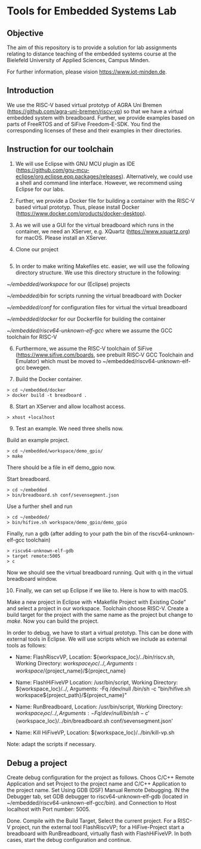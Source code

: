 # Tools for Embedded Systems Lab

## Objective
The aim of this repository is to provide a solution for lab assignments relating to distance teaching of the embedded systems course at the Bielefeld University of Applied Sciences, Campus Minden.

For further information, please vision https://www.iot-minden.de. 

## Introduction 

We use the RISC-V based virtual prototyp of AGRA Uni Bremen (https://github.com/agra-uni-bremen/riscv-vp) so that we have a virtual embedded system with breadboard. Further, we provide examples based on parts of FreeRTOS and of SiFive Freedom-E-SDK. You find the corresponding licenses of these and their examples in their directories. 

## Instruction for our toolchain

1. We will use Eclipse with GNU MCU plugin as IDE (https://github.com/gnu-mcu-eclipse/org.eclipse.epp.packages/releases). Alternatively, we could use a shell and command line interface. However, we recommend using Eclipse for our labs. 

2. Further, we provide a Docker file for building a container with the RISC-V based virtual prototyp. Thus, please install Docker (https://www.docker.com/products/docker-desktop).

3. As we will use a GUI for the virtual breadboard which runs in the container, we need an XServer, e.g. XQuartz (https://www.xquartz.org) for macOS. Please install an XServer. 

4. Clone our project
```> git clone https://github.com/U2654/embedded.git"
```

5. In order to make writing Makefiles etc. easier, we will use the following directory structure. We use this directory structure in the following:

*~/embedded/workspace* for our (Eclipse) projects

*~/embedded/bin* for scripts running the virtual breadboard with Docker

*~/embedded/conf* for configuration files for virtual the virtual breadboard

*~/embedded/docker* for our Dockerfile for building the container

*~/embedded/riscv64-unknown-elf-gcc* where we assume the GCC toolchain for RISC-V

6. Furthermore, we assume the RISC-V toolchain of SiFive (https://www.sifive.com/boards, see prebuilt RISC‑V GCC Toolchain and Emulator) which must be moved to ~/embedded/riscv64-unknown-elf-gcc bewegen.

7. Build the Docker container.

```
> cd ~/embedded/docker
> docker build -t breadboard .
```
8. Start an XServer and allow localhost access.
```
> xhost +localhost
```

9. Test an example. We need three shells now.

Build an example project.
```
> cd ~/embedded/workspace/demo_gpio/
> make
```
There should be a file in elf demo_gpio now.

Start breadboard.
```
> cd ~/embedded
> bin/breadboard.sh conf/sevensegment.json
```

Use a further shell and run 
```
> cd ~/embedded/
> bin/hifive.sh workspace/demo_gpio/demo_gpio
```

Finally, run a gdb (after adding to your path the bin of the riscv64-unknown-elf-gcc toolchain)
```
> riscv64-unknown-elf-gdb
> target remote:5005
> c
```
Now we should see the virtual breadboard running. Quit with q in the virtual breadboard window.

10. Finally, we can set up Eclipse if we like to. Here is how to with macOS. 

Make a new project in Eclipse with *Makefile Project with Existing Code" and select a project in our workspace. Toolchain choose RISC-V. Create a build target for the project with the same name as the project but change to *make*. Now you can build the project. 

In order to debug, we have to start a virtual prototyp. This can be done with external tools in Eclipse. We will use  scripts which we include as external tools as follows:

* Name: FlashRiscvVP, Location: ${workspace_loc}/../bin/riscv.sh, Working Directory: ${workspace_loc}/../, Arguments: workspace/${project_name}/${project_name}

* Name: FlashHiFiveVP Location: /usr/bin/script, Working Directory: ${workspace_loc}/../, Arguments: -Fq /dev/null /bin/sh -c "bin/hifive.sh workspace${project_path}/${project_name}"

* Name: RunBreadboard, Location: /usr/bin/script, Working Directory: ${workspace_loc}/../,  Arguments:  -Fq /dev/null /bin/sh -c '${workspace_loc}/../bin/breadboard.sh conf/sevensegment.json'

* Name: Kill HiFiveVP, Location: ${workspace_loc}/../bin/kill-vp.sh

Note: adapt the scripts if necessary.

## Debug a project

Create debug configuration for the project as follows. Choos C/C++ Remote Application and set Project to the project name and C/C++ Application to the project name. Set Using GDB (DSF) Manual Remote Debugging. IN the Debugger tab, set GDB debugger to riscv64-unknown-elf-gdb (located in ~/embedded/riscv64-unknown-elf-gcc/bin). and Connection to Host localhost with Port number: 5005.

Done. Compile with the Build Target, Select the current project. For a RISC-V project, run the external tool FlashRiscvVP; for a HiFive-Project start a breadboard with RunBreadboard, virtually flash with FlashHiFiveVP. In both cases, start the debug configuration and continue.



